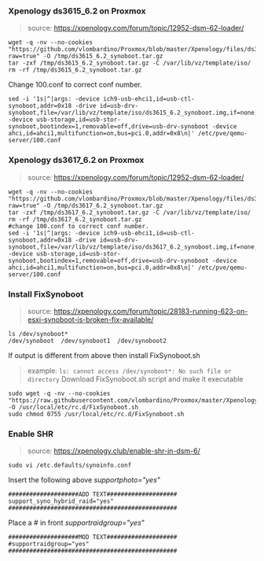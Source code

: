 ### Xpenology ds3615_6.2 on Proxmox
> source: https://xpenology.com/forum/topic/12952-dsm-62-loader/
```
wget -q -nv --no-cookies "https://github.com/vlombardino/Proxmox/blob/master/Xpenology/files/ds3615_6.2_synoboot.tar.gz?raw=true" -O /tmp/ds3615_6.2_synoboot.tar.gz
tar -zxf /tmp/ds3615_6.2_synoboot.tar.gz -C /var/lib/vz/template/iso/
rm -rf /tmp/ds3615_6.2_synoboot.tar.gz
```
Change 100.conf to correct conf number. 
```
sed -i '1s|^|args: -device ich9-usb-ehci1,id=usb-ctl-synoboot,addr=0x18 -drive id=usb-drv-synoboot,file=/var/lib/vz/template/iso/ds3615_6.2_synoboot.img,if=none,format=raw -device usb-storage,id=usb-stor-synoboot,bootindex=1,removable=off,drive=usb-drv-synoboot -device ahci,id=ahci1,multifunction=on,bus=pci.0,addr=0x8\n|' /etc/pve/qemu-server/100.conf
```

### Xpenology ds3617_6.2 on Proxmox
> source: https://xpenology.com/forum/topic/12952-dsm-62-loader/
```
wget -q -nv --no-cookies "https://github.com/vlombardino/Proxmox/blob/master/Xpenology/files/ds3617_6.2_synoboot.tar.gz?raw=true" -O /tmp/ds3617_6.2_synoboot.tar.gz
tar -zxf /tmp/ds3617_6.2_synoboot.tar.gz -C /var/lib/vz/template/iso/
rm -rf /tmp/ds3617_6.2_synoboot.tar.gz
#change 100.conf to correct conf number. 
sed -i '1s|^|args: -device ich9-usb-ehci1,id=usb-ctl-synoboot,addr=0x18 -drive id=usb-drv-synoboot,file=/var/lib/vz/template/iso/ds3617_6.2_synoboot.img,if=none,format=raw -device usb-storage,id=usb-stor-synoboot,bootindex=1,removable=off,drive=usb-drv-synoboot -device ahci,id=ahci1,multifunction=on,bus=pci.0,addr=0x8\n|' /etc/pve/qemu-server/100.conf
```

### Install FixSynoboot
> source: https://xpenology.com/forum/topic/28183-running-623-on-esxi-synoboot-is-broken-fix-available/
```
ls /dev/synoboot*
/dev/synoboot  /dev/synoboot1  /dev/synoboot2
```
If output is different from above then install FixSynoboot.sh
> example: ```ls: cannot access /dev/synoboot*: No such file or directory```
Download FixSynoboot.sh script and make it executable
```
sudo wget -q -nv --no-cookies "https://raw.githubusercontent.com/vlombardino/Proxmox/master/Xpenology/files/FixSynoboot.sh" -O /usr/local/etc/rc.d/FixSynoboot.sh
sudo chmod 0755 /usr/local/etc/rc.d/FixSynoboot.sh
```

### Enable SHR
> source: https://xpenology.club/enable-shr-in-dsm-6/
```
sudo vi /etc.defaults/synoinfo.conf
```
Insert the following above *supportphoto="yes"*
```
####################ADD TEXT####################
support_syno_hybrid_raid="yes"
################################################
```
Place a # in front *supportraidgroup="yes"*
```
####################MOD TEXT####################
#supportraidgroup="yes"
################################################
```
